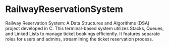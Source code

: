# RailwayReservationSystem
Railway Reservation System: A Data Structures and Algorithms (DSA) project developed in C. This terminal-based system utilizes Stacks, Queues, and Linked Lists to manage ticket bookings efficiently. It features separate roles for users and admins, streamlining the ticket reservation process.

